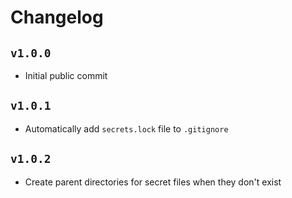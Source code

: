 # Changelog
## `v1.0.0`
* Initial public commit

## `v1.0.1`
* Automatically add `secrets.lock` file to `.gitignore`

## `v1.0.2`
* Create parent directories for secret files when they don't exist
